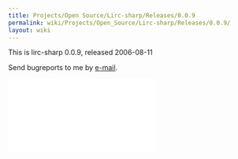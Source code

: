 ```yaml
---
title: Projects/Open Source/Lirc-sharp/Releases/0.0.9
permalink: wiki/Projects/Open_Source/Lirc-sharp/Releases/0.0.9/
layout: wiki
---
```


This is lirc-sharp 0.0.9, released 2006-08-11

Send bugreports to me by [e-mail](/wiki/Contact "wikilink").

![](Lirc-sharp-0.0.9.tar.bz2 "Lirc-sharp-0.0.9.tar.bz2")
